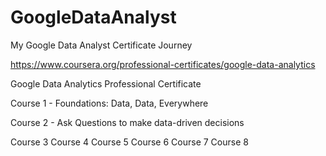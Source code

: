 # GoogleDataAnalyst 
My Google Data Analyst Certificate Journey

https://www.coursera.org/professional-certificates/google-data-analytics

Google Data Analytics Professional Certificate

Course 1 - Foundations: Data, Data, Everywhere

Course 2 - Ask Questions to make data-driven decisions

Course 3
Course 4
Course 5
Course 6
Course 7
Course 8
